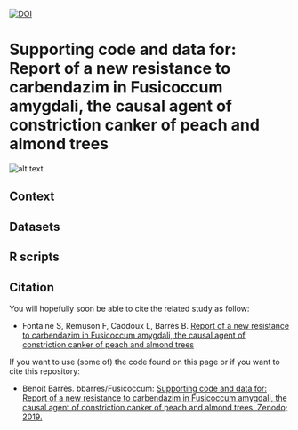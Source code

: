 [![DOI](https://zenodo.org/badge/190763363.svg)](https://zenodo.org/badge/latestdoi/190763363)

# Supporting code and data for: Report of a new resistance to carbendazim in Fusicoccum amygdali, the causal agent of constriction canker of peach and almond trees


![alt text](https://y9xjpa.db.files.1drv.com/y4mpjcgFHlzSPQzhQNV-dAkypEx7uWgJhPxL6MraJDeaIrM-2RuAwYTpqu6gxKuqMRb9SuyCU4qQntQUYMi3VF9MkovXWgC_P5rG5ny6lLdKjXJBjVdPkGUuy3TLdyJC6jCzGDkk2SOaGWwlQCHLn-uyF7zSROc9SEcCcHqbh9OSCh2vv6eWVhUQ-vt5FdOrxCRxSXRJ_c1xKVKZtnYyOViXw?width=1584&height=588&cropmode=none)



## Context


## Datasets


## R scripts


## Citation
You will hopefully soon be able to cite the related study as follow: 
+ Fontaine S, Remuson F, Caddoux L, Barrès B. [Report of a new resistance to carbendazim in Fusicoccum amygdali, the causal agent of constriction canker of peach and almond trees]()

If you want to use (some of) the code found on this page or if you want to cite this repository: 
+ Benoit Barrès. bbarres/Fusicoccum: [Supporting code and data for: Report of a new resistance to carbendazim in Fusicoccum amygdali, the causal agent of constriction canker of peach and almond trees. Zenodo; 2019.](https://zenodo.org/badge/latestdoi/190763363)